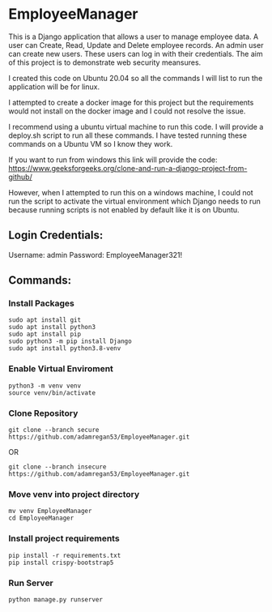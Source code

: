 # EmployeeManager

This is a Django application that allows a user to manage employee data. A user can Create, Read, Update and Delete employee records. An admin user can create new users. These users can log in with their credentials. The aim of this project is to demonstrate web security meansures.

I created this code on Ubuntu 20.04 so all the commands I will list to run the application will be for linux.

I attempted to create a docker image for this project but the requirements would not install on the docker image and I could not resolve the issue.

I recommend using a ubuntu virtual machine to run this code. I will provide a deploy.sh script to run all these commands. I have tested running these commands on a Ubuntu VM so I know they work.

If you want to run from windows this link will provide the code: 
https://www.geeksforgeeks.org/clone-and-run-a-django-project-from-github/

However, when I attempted to run this on a windows machine, I could not run the script to activate the virtual environment which Django needs to run because running scripts is not enabled by default like it is on Ubuntu.

## Login Credentials:
Username: admin
Password: EmployeeManager321!

## Commands:

### Install Packages
```
sudo apt install git
sudo apt install python3
sudo apt install pip
sudo python3 -m pip install Django
sudo apt install python3.8-venv
```

### Enable Virtual Enviroment
```
python3 -m venv venv
source venv/bin/activate 
```

### Clone Repository
```
git clone --branch secure https://github.com/adamregan53/EmployeeManager.git
```
OR

```
git clone --branch insecure https://github.com/adamregan53/EmployeeManager.git
```

### Move venv into project directory
```
mv venv EmployeeManager
cd EmployeeManager
```

### Install project requirements
```
pip install -r requirements.txt
pip install crispy-bootstrap5
```

### Run Server
```
python manage.py runserver
```
